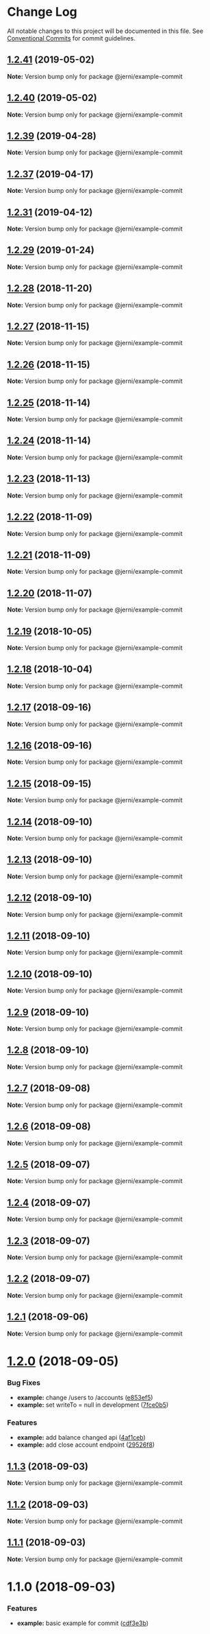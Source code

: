 # Change Log

All notable changes to this project will be documented in this file.
See [Conventional Commits](https://conventionalcommits.org) for commit guidelines.

<a name="1.2.41"></a>
## [1.2.41](https://github.com/tungv/jerni/compare/@jerni/example-commit@1.2.40...@jerni/example-commit@1.2.41) (2019-05-02)




**Note:** Version bump only for package @jerni/example-commit

<a name="1.2.40"></a>
## [1.2.40](https://github.com/tungv/jerni/compare/@jerni/example-commit@1.2.39...@jerni/example-commit@1.2.40) (2019-05-02)




**Note:** Version bump only for package @jerni/example-commit

<a name="1.2.39"></a>
## [1.2.39](https://github.com/tungv/jerni/compare/@jerni/example-commit@1.2.38...@jerni/example-commit@1.2.39) (2019-04-28)




**Note:** Version bump only for package @jerni/example-commit

<a name="1.2.37"></a>
## [1.2.37](https://github.com/tungv/jerni/compare/@jerni/example-commit@1.2.36...@jerni/example-commit@1.2.37) (2019-04-17)




**Note:** Version bump only for package @jerni/example-commit

<a name="1.2.31"></a>
## [1.2.31](https://github.com/tungv/jerni/compare/@jerni/example-commit@1.2.30...@jerni/example-commit@1.2.31) (2019-04-12)




**Note:** Version bump only for package @jerni/example-commit

<a name="1.2.29"></a>
## [1.2.29](https://github.com/tungv/jerni/compare/@jerni/example-commit@1.2.28...@jerni/example-commit@1.2.29) (2019-01-24)




**Note:** Version bump only for package @jerni/example-commit

<a name="1.2.28"></a>
## [1.2.28](https://github.com/tungv/jerni/compare/@jerni/example-commit@1.2.27...@jerni/example-commit@1.2.28) (2018-11-20)




**Note:** Version bump only for package @jerni/example-commit

<a name="1.2.27"></a>
## [1.2.27](https://github.com/tungv/jerni/compare/@jerni/example-commit@1.2.26...@jerni/example-commit@1.2.27) (2018-11-15)




**Note:** Version bump only for package @jerni/example-commit

<a name="1.2.26"></a>
## [1.2.26](https://github.com/tungv/jerni/compare/@jerni/example-commit@1.2.25...@jerni/example-commit@1.2.26) (2018-11-15)




**Note:** Version bump only for package @jerni/example-commit

<a name="1.2.25"></a>
## [1.2.25](https://github.com/tungv/jerni/compare/@jerni/example-commit@1.2.24...@jerni/example-commit@1.2.25) (2018-11-14)




**Note:** Version bump only for package @jerni/example-commit

<a name="1.2.24"></a>
## [1.2.24](https://github.com/tungv/jerni/compare/@jerni/example-commit@1.2.23...@jerni/example-commit@1.2.24) (2018-11-14)




**Note:** Version bump only for package @jerni/example-commit

<a name="1.2.23"></a>
## [1.2.23](https://github.com/tungv/jerni/compare/@jerni/example-commit@1.2.22...@jerni/example-commit@1.2.23) (2018-11-13)




**Note:** Version bump only for package @jerni/example-commit

<a name="1.2.22"></a>
## [1.2.22](https://github.com/tungv/jerni/compare/@jerni/example-commit@1.2.20...@jerni/example-commit@1.2.22) (2018-11-09)




**Note:** Version bump only for package @jerni/example-commit

<a name="1.2.21"></a>
## [1.2.21](https://github.com/tungv/jerni/compare/@jerni/example-commit@1.2.20...@jerni/example-commit@1.2.21) (2018-11-09)




**Note:** Version bump only for package @jerni/example-commit

<a name="1.2.20"></a>
## [1.2.20](https://github.com/tungv/jerni/compare/@jerni/example-commit@1.2.19...@jerni/example-commit@1.2.20) (2018-11-07)




**Note:** Version bump only for package @jerni/example-commit

<a name="1.2.19"></a>
## [1.2.19](https://github.com/tungv/jerni/compare/@jerni/example-commit@1.2.18...@jerni/example-commit@1.2.19) (2018-10-05)




**Note:** Version bump only for package @jerni/example-commit

<a name="1.2.18"></a>
## [1.2.18](https://github.com/tungv/jerni/compare/@jerni/example-commit@1.2.17...@jerni/example-commit@1.2.18) (2018-10-04)




**Note:** Version bump only for package @jerni/example-commit

<a name="1.2.17"></a>
## [1.2.17](https://github.com/tungv/jerni/compare/@jerni/example-commit@1.2.16...@jerni/example-commit@1.2.17) (2018-09-16)




**Note:** Version bump only for package @jerni/example-commit

<a name="1.2.16"></a>
## [1.2.16](https://github.com/tungv/jerni/compare/@jerni/example-commit@1.2.15...@jerni/example-commit@1.2.16) (2018-09-16)




**Note:** Version bump only for package @jerni/example-commit

<a name="1.2.15"></a>
## [1.2.15](https://github.com/tungv/jerni/compare/@jerni/example-commit@1.2.14...@jerni/example-commit@1.2.15) (2018-09-15)




**Note:** Version bump only for package @jerni/example-commit

<a name="1.2.14"></a>
## [1.2.14](https://github.com/tungv/jerni/compare/@jerni/example-commit@1.2.13...@jerni/example-commit@1.2.14) (2018-09-10)




**Note:** Version bump only for package @jerni/example-commit

<a name="1.2.13"></a>
## [1.2.13](https://github.com/tungv/jerni/compare/@jerni/example-commit@1.2.12...@jerni/example-commit@1.2.13) (2018-09-10)




**Note:** Version bump only for package @jerni/example-commit

<a name="1.2.12"></a>
## [1.2.12](https://github.com/tungv/jerni/compare/@jerni/example-commit@1.2.11...@jerni/example-commit@1.2.12) (2018-09-10)




**Note:** Version bump only for package @jerni/example-commit

<a name="1.2.11"></a>
## [1.2.11](https://github.com/tungv/jerni/compare/@jerni/example-commit@1.2.10...@jerni/example-commit@1.2.11) (2018-09-10)




**Note:** Version bump only for package @jerni/example-commit

<a name="1.2.10"></a>
## [1.2.10](https://github.com/tungv/jerni/compare/@jerni/example-commit@1.2.9...@jerni/example-commit@1.2.10) (2018-09-10)




**Note:** Version bump only for package @jerni/example-commit

<a name="1.2.9"></a>
## [1.2.9](https://github.com/tungv/jerni/compare/@jerni/example-commit@1.2.8...@jerni/example-commit@1.2.9) (2018-09-10)




**Note:** Version bump only for package @jerni/example-commit

<a name="1.2.8"></a>
## [1.2.8](https://github.com/tungv/jerni/compare/@jerni/example-commit@1.2.7...@jerni/example-commit@1.2.8) (2018-09-10)




**Note:** Version bump only for package @jerni/example-commit

<a name="1.2.7"></a>
## [1.2.7](https://github.com/tungv/jerni/compare/@jerni/example-commit@1.2.6...@jerni/example-commit@1.2.7) (2018-09-08)




**Note:** Version bump only for package @jerni/example-commit

<a name="1.2.6"></a>
## [1.2.6](https://github.com/tungv/jerni/compare/@jerni/example-commit@1.2.5...@jerni/example-commit@1.2.6) (2018-09-08)




**Note:** Version bump only for package @jerni/example-commit

<a name="1.2.5"></a>
## [1.2.5](https://github.com/tungv/jerni/compare/@jerni/example-commit@1.2.4...@jerni/example-commit@1.2.5) (2018-09-07)




**Note:** Version bump only for package @jerni/example-commit

<a name="1.2.4"></a>
## [1.2.4](https://github.com/tungv/jerni/compare/@jerni/example-commit@1.2.3...@jerni/example-commit@1.2.4) (2018-09-07)




**Note:** Version bump only for package @jerni/example-commit

<a name="1.2.3"></a>
## [1.2.3](https://github.com/tungv/jerni/compare/@jerni/example-commit@1.2.2...@jerni/example-commit@1.2.3) (2018-09-07)




**Note:** Version bump only for package @jerni/example-commit

<a name="1.2.2"></a>
## [1.2.2](https://github.com/tungv/jerni/compare/@jerni/example-commit@1.2.1...@jerni/example-commit@1.2.2) (2018-09-07)




**Note:** Version bump only for package @jerni/example-commit

<a name="1.2.1"></a>
## [1.2.1](https://github.com/tungv/jerni/compare/@jerni/example-commit@1.2.0...@jerni/example-commit@1.2.1) (2018-09-06)




**Note:** Version bump only for package @jerni/example-commit

<a name="1.2.0"></a>
# [1.2.0](https://github.com/tungv/jerni/compare/@jerni/example-commit@1.1.3...@jerni/example-commit@1.2.0) (2018-09-05)


### Bug Fixes

* **example:** change /users to /accounts ([e853ef5](https://github.com/tungv/jerni/commit/e853ef5))
* **example:** set writeTo = null in development ([7fce0b5](https://github.com/tungv/jerni/commit/7fce0b5))


### Features

* **example:** add balance changed api ([4af1ceb](https://github.com/tungv/jerni/commit/4af1ceb))
* **example:** add close account endpoint ([29526f8](https://github.com/tungv/jerni/commit/29526f8))




<a name="1.1.3"></a>
## [1.1.3](https://github.com/tungv/jerni/compare/@jerni/example-commit@1.1.2...@jerni/example-commit@1.1.3) (2018-09-03)




**Note:** Version bump only for package @jerni/example-commit

<a name="1.1.2"></a>
## [1.1.2](https://github.com/tungv/jerni/compare/@jerni/example-commit@1.1.1...@jerni/example-commit@1.1.2) (2018-09-03)




**Note:** Version bump only for package @jerni/example-commit

<a name="1.1.1"></a>
## [1.1.1](https://github.com/tungv/jerni/compare/@jerni/example-commit@1.1.0...@jerni/example-commit@1.1.1) (2018-09-03)




**Note:** Version bump only for package @jerni/example-commit

<a name="1.1.0"></a>
# 1.1.0 (2018-09-03)


### Features

* **example:** basic example for commit ([cdf3e3b](https://github.com/tungv/jerni/commit/cdf3e3b))
